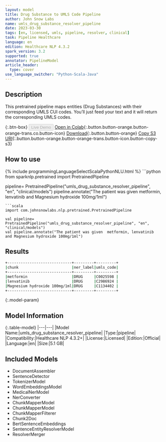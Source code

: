 ```yaml
---
layout: model
title: Drug Substance to UMLS Code Pipeline
author: John Snow Labs
name: umls_drug_substance_resolver_pipeline
date: 2023-03-30
tags: [en, licensed, umls, pipeline, resolver, clinical]
task: Pipeline Healthcare
language: en
edition: Healthcare NLP 4.3.2
spark_version: 3.2
supported: true
annotator: PipelineModel
article_header:
  type: cover
use_language_switcher: "Python-Scala-Java"
---
```


## Description

This pretrained pipeline maps entities (Drug Substances) with their corresponding UMLS CUI codes. You’ll just feed your text and it will return the corresponding UMLS codes.

{:.btn-box}
<button class="button button-orange" disabled>Live Demo</button>
[Open in Colab](https://colab.research.google.com/github/JohnSnowLabs/spark-nlp-workshop/blob/master/tutorials/Certification_Trainings/Healthcare/3.Clinical_Entity_Resolvers.ipynb){:.button.button-orange.button-orange-trans.co.button-icon}
[Download](https://s3.amazonaws.com/auxdata.johnsnowlabs.com/clinical/models/umls_drug_substance_resolver_pipeline_en_4.3.2_3.2_1680193781641.zip){:.button.button-orange}
[Copy S3 URI](s3://auxdata.johnsnowlabs.com/clinical/models/umls_drug_substance_resolver_pipeline_en_4.3.2_3.2_1680193781641.zip){:.button.button-orange.button-orange-trans.button-icon.button-copy-s3}

## How to use



<div class="tabs-box" markdown="1">
{% include programmingLanguageSelectScalaPythonNLU.html %}
```python
from sparknlp.pretrained import PretrainedPipeline

pipeline= PretrainedPipeline("umls_drug_substance_resolver_pipeline", "en", "clinical/models")
pipeline.annotate("The patient was given  metformin, lenvatinib and Magnesium hydroxide 100mg/1ml")

```
```scala
import com.johnsnowlabs.nlp.pretrained.PretrainedPipeline

val pipeline= PretrainedPipeline("umls_drug_substance_resolver_pipeline", "en", "clinical/models")
val pipeline.annotate("The patient was given  metformin, lenvatinib and Magnesium hydroxide 100mg/1ml")

```
</div>

## Results

```bash
+-----------------------------+---------+---------+
|chunk                        |ner_label|umls_code|
+-----------------------------+---------+---------+
|metformin                    |DRUG     |C0025598 |
|lenvatinib                   |DRUG     |C2986924 |
|Magnesium hydroxide 100mg/1ml|DRUG     |C1134402 |
+-----------------------------+---------+---------+
```

{:.model-param}
## Model Information

{:.table-model}
|---|---|
|Model Name:|umls_drug_substance_resolver_pipeline|
|Type:|pipeline|
|Compatibility:|Healthcare NLP 4.3.2+|
|License:|Licensed|
|Edition:|Official|
|Language:|en|
|Size:|5.1 GB|

## Included Models

- DocumentAssembler
- SentenceDetector
- TokenizerModel
- WordEmbeddingsModel
- MedicalNerModel
- NerConverter
- ChunkMapperModel
- ChunkMapperModel
- ChunkMapperFilterer
- Chunk2Doc
- BertSentenceEmbeddings
- SentenceEntityResolverModel
- ResolverMerger